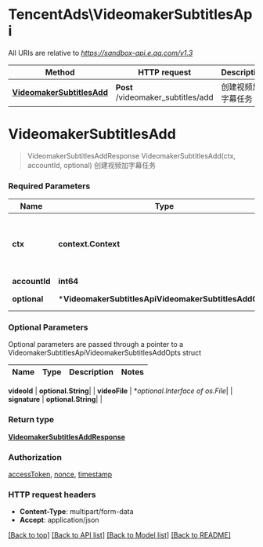 # TencentAds\VideomakerSubtitlesApi

All URIs are relative to *https://sandbox-api.e.qq.com/v1.3*

Method | HTTP request | Description
------------- | ------------- | -------------
[**VideomakerSubtitlesAdd**](VideomakerSubtitlesApi.md#VideomakerSubtitlesAdd) | **Post** /videomaker_subtitles/add | 创建视频加字幕任务


# **VideomakerSubtitlesAdd**
> VideomakerSubtitlesAddResponse VideomakerSubtitlesAdd(ctx, accountId, optional)
创建视频加字幕任务

### Required Parameters

Name | Type | Description  | Notes
------------- | ------------- | ------------- | -------------
 **ctx** | **context.Context** | context for authentication, logging, cancellation, deadlines, tracing, etc.
  **accountId** | **int64**|  | 
 **optional** | ***VideomakerSubtitlesApiVideomakerSubtitlesAddOpts** | optional parameters | nil if no parameters

### Optional Parameters
Optional parameters are passed through a pointer to a VideomakerSubtitlesApiVideomakerSubtitlesAddOpts struct

Name | Type | Description  | Notes
------------- | ------------- | ------------- | -------------

 **videoId** | **optional.String**|  | 
 **videoFile** | **optional.Interface of *os.File**|  | 
 **signature** | **optional.String**|  | 

### Return type

[**VideomakerSubtitlesAddResponse**](VideomakerSubtitlesAddResponse.md)

### Authorization

[accessToken](../README.md#accessToken), [nonce](../README.md#nonce), [timestamp](../README.md#timestamp)

### HTTP request headers

 - **Content-Type**: multipart/form-data
 - **Accept**: application/json

[[Back to top]](#) [[Back to API list]](../README.md#documentation-for-api-endpoints) [[Back to Model list]](../README.md#documentation-for-models) [[Back to README]](../README.md)

